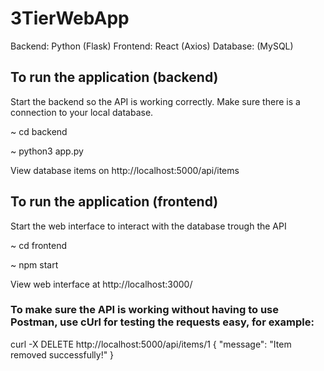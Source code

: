 # 3TierWebApp

Backend: Python (Flask)
Frontend: React (Axios)
Database: (MySQL)


## To run the application (backend)

Start the backend so the API is working correctly. Make sure there is a connection to your local database.

~ cd backend

~ python3 app.py

View database items on http://localhost:5000/api/items



## To run the application (frontend)

Start the web interface to interact with the database trough the API

~ cd frontend

~ npm start

View web interface at http://localhost:3000/


### To make sure the API is working without having to use Postman, use cUrl for testing the requests easy, for example:

curl -X DELETE http://localhost:5000/api/items/1
{
  "message": "Item removed successfully!"
}


